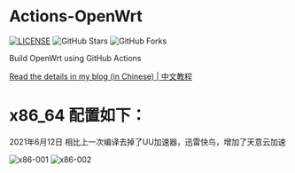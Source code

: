 # Actions-OpenWrt

[![LICENSE](https://img.shields.io/github/license/mashape/apistatus.svg?style=flat-square&label=LICENSE)](https://github.com/P3TERX/Actions-OpenWrt/blob/master/LICENSE)
![GitHub Stars](https://img.shields.io/github/stars/P3TERX/Actions-OpenWrt.svg?style=flat-square&label=Stars&logo=github)
![GitHub Forks](https://img.shields.io/github/forks/P3TERX/Actions-OpenWrt.svg?style=flat-square&label=Forks&logo=github)

Build OpenWrt using GitHub Actions

[Read the details in my blog (in Chinese) | 中文教程](https://p3terx.com/archives/build-openwrt-with-github-actions.html)

# x86_64 配置如下：

2021年6月12日
相比上一次编译去掉了UU加速器，迅雷快鸟，增加了天意云加速

![x86-001](https://user-images.githubusercontent.com/33984381/121774700-38102280-cbb6-11eb-90de-142156de1f7d.jpg)
![x86-002](https://user-images.githubusercontent.com/33984381/121774787-82919f00-cbb6-11eb-9dd9-bbde17d55f25.jpg)
